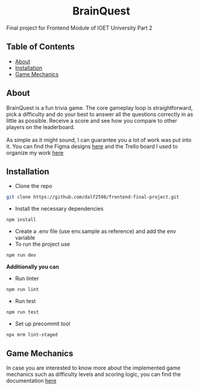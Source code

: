 <h1 align="center"> BrainQuest </h1>
Final project for Frontend Module of IOET University Part 2

## Table of Contents

- [About](#about)
- [Installation](#installation)
- [Game Mechanics](#game-mechanics)

## About

BrainQuest is a fun trivia game. The core gameplay loop is straightforward, pick a difficulty and do your best to answer all the questions correctly in as little as possible. Receive a score and see how you compare to other players on the leaderboard. <br><br>
As simple as it might sound, I can guarantee you a lot of work was put into it.
You can find the Figma designs [here](https://www.figma.com/file/99VqXV1NT5SepxCjlKNB41/BrainQuest?type=design&node-id=0%3A1&mode=design&t=1t7Q5IEIzx8DpFZI-1) and the Trello board I used to organize my work [here](https://trello.com/invite/b/gcd6GHHN/ATTI297222a5a79ae4c09d395318af227448E74D8191/brainquest)

## Installation

- Clone the repo

```bash
git clone https://github.com/dalf2598/frontend-final-project.git
```

- Install the necessary dependencies

```bash
npm install
```

- Create a .env file (use env.sample as reference) and add the env variable
- To run the project use

```bash
npm run dev
```

**Additionally you can**

- Run linter

```bash
npm run lint
```

- Run test

```bash
npm run test
```

- Set up precommit tool

```bash
npx mrm lint-staged
```

## Game Mechanics

In case you are interested to know more about the implemented game mechanics such as difficulty levels and scoring logic, you can find the documentation [here](https://docs.google.com/document/d/1DUUYmYFtYM2CUzrF9pBB-XautR_wWWsYS-qHc2lU85Y/edit?usp=sharing)
